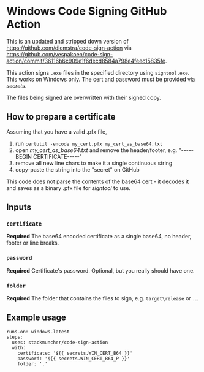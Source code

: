 # Windows Code Signing GitHub Action

This is an updated and stripped down version of https://github.com/dlemstra/code-sign-action via https://github.com/vespakoen/code-sign-action/commit/36116b6c909e1f6decd8584a798e4feec15835fe.

This action signs `.exe` files in the specified directory using `signtool.exe`. This works on Windows only. The cert and password must be provided via _secrets_.

The files being signed are overwritten with their signed copy.

## How to prepare a certificate

Assuming that you have a valid .pfx file, 
1. run `certutil -encode my_cert.pfx my_cert_as_base64.txt`
2. open _my_cert_as_base64.txt_ and remove the header/footer, e.g. "-----BEGIN CERTIFICATE-----"
3. remove all new line chars to make it a single continuous string
4. copy-paste the string into the "secret" on GitHub

This code does not parse the contents of the base64 cert - it decodes it and saves as a binary .pfx file for _signtool_ to use. 

## Inputs

### `certificate`

**Required** The base64 encoded certificate as a single base64, no header, footer or line breaks.

### `password`

**Required** Certificate's password. Optional, but you really should have one.

### `folder`

**Required** The folder that contains the files to sign, e.g. `target\release` or `.`..

## Example usage

```
runs-on: windows-latest
steps:
  uses: stackmuncher/code-sign-action
  with:
    certificate: '${{ secrets.WIN_CERT_B64 }}'
    password: '${{ secrets.WIN_CERT_B64_P }}'
    folder: '.'
```